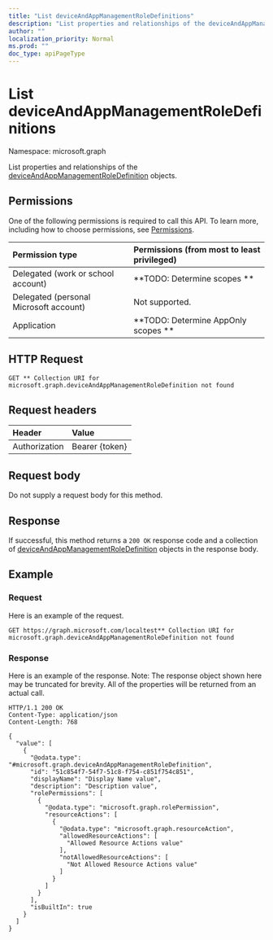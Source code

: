 ```yaml
---
title: "List deviceAndAppManagementRoleDefinitions"
description: "List properties and relationships of the deviceAndAppManagementRoleDefinition objects."
author: ""
localization_priority: Normal
ms.prod: ""
doc_type: apiPageType
---
```


# List deviceAndAppManagementRoleDefinitions

Namespace: microsoft.graph

List properties and relationships of the [deviceAndAppManagementRoleDefinition](../resources/deviceandappmanagementroledefinition.md) objects.

## Permissions
One of the following permissions is required to call this API. To learn more, including how to choose permissions, see [Permissions](/concepts/permissions-reference.md).

|Permission type|Permissions (from most to least privileged)|
|:---|:---|
|Delegated (work or school account)|**TODO: Determine scopes **|
|Delegated (personal Microsoft account)|Not supported.|
|Application|**TODO: Determine AppOnly scopes **|

## HTTP Request
<!-- {
  "blockType": "ignored"
}
-->
``` http
GET ** Collection URI for microsoft.graph.deviceAndAppManagementRoleDefinition not found
```

## Request headers
|Header|Value|
|:---|:---|
|Authorization|Bearer {token}|

## Request body
Do not supply a request body for this method.

## Response
If successful, this method returns a `200 OK` response code and a collection of [deviceAndAppManagementRoleDefinition](../resources/deviceandappmanagementroledefinition.md) objects in the response body.

## Example

### Request
Here is an example of the request.
<!-- {
  "blockType": "request",
  "name": "get_deviceandappmanagementroledefinition"
}
-->
``` http
GET https://graph.microsoft.com/localtest** Collection URI for microsoft.graph.deviceAndAppManagementRoleDefinition not found
```

### Response
Here is an example of the response. Note: The response object shown here may be truncated for brevity. All of the properties will be returned from an actual call.
<!-- {
  "blockType": "response",
  "truncated": true,
  "@odata.type": "collection(microsoft.graph.deviceandappmanagementroledefinition)"
}
-->
``` http
HTTP/1.1 200 OK
Content-Type: application/json
Content-Length: 768

{
  "value": [
    {
      "@odata.type": "#microsoft.graph.deviceAndAppManagementRoleDefinition",
      "id": "51c854f7-54f7-51c8-f754-c851f754c851",
      "displayName": "Display Name value",
      "description": "Description value",
      "rolePermissions": [
        {
          "@odata.type": "microsoft.graph.rolePermission",
          "resourceActions": [
            {
              "@odata.type": "microsoft.graph.resourceAction",
              "allowedResourceActions": [
                "Allowed Resource Actions value"
              ],
              "notAllowedResourceActions": [
                "Not Allowed Resource Actions value"
              ]
            }
          ]
        }
      ],
      "isBuiltIn": true
    }
  ]
}
```

